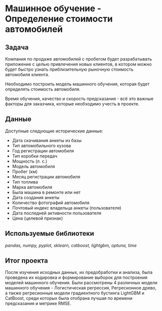 # Машинное обучение - Определение стоимости автомобилей

## Задача

Компания по продаже автомобилей с пробегом будет разрабатывать приложение с целью привлечения новых клиентов, в котором можно будет быстро узнать приблизительную рыночную стоимость автомобиля клиента. 

Необходимо построить модель машинного обучения, которая будет определять стоимость автомобиля.

Время обучения, качество и скорость предсказания - всё это важные факторы для заказчика, которые необходимо учесть в проекте.

## Данные

Доступные следующие исторические данные:

- Дата скачивания анкеты из базы
- Тип автомобильного кузова
- Год регистрации автомобиля
- Тип коробки передач
- Мощность (л. с.)
- Модель автомобиля
- Пробег (км)
- Месяц регистрации автомобиля
- Тип топлива
- Марка автомобиля
- Была машина в ремонте или нет
- Дата создания анкеты
- Количество фотографий автомобиля
- Почтовый индекс владельца анкеты (пользователя)
- Дата последней активности пользователя
- Цена (целевой признак)

## Используемые библиотеки
*pandas, numpy, pyplot, sklearn, catboost, lightgbm, optuna, time*

## Итог проекта
После изучения исходных данных, их предобработки и анализа, была проведена их кодировка и формирование выборок для построения моделей машинного обучения.
Были рассмотрены 4 различных модели машинного обучения - Логистическая регрессия, Регресионное древо, а также регресионные модели градиентного бустинга LightGBM и CatBoost, среди которых была отобрана лучшая по времени предсказания и метрике RMSE.
